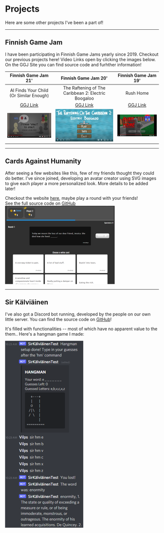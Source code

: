 # Projects

Here are some other projects I've been a part of!

---

## Finnish Game Jam

I have been participating in Finnish Game Jams yearly since 2019. Checkout our previous projects here! Video Links open by clicking the images below. On the GGJ Site you can find source code and furhther information!

|                                                                  Finnish Game Jam 21'                                                                   |                                                                  Finnish Game Jam 20'                                                                   |                                                                                Finnish Game Jam 19'                                                                                |
| :-----------------------------------------------------------------------------------------------------------------------------------------------------: | :-----------------------------------------------------------------------------------------------------------------------------------------------------: | :--------------------------------------------------------------------------------------------------------------------------------------------------------------------------------: |
|                                                         AI Finds Your Child (Or Similar Enough)                                                         |                                                   The Raftening of The Caribbean 2: Electric Boogaloo                                                   |                                                                                     Rush Home                                                                                      |
|              <a href="https://v3.globalgamejam.org/2021/games/robot-battle-wheres-my-kid-1" target="_blank" rel="noreferrer">GGJ Link</a>               |                       <a href="https://v3.globalgamejam.org/2020/games/raft-game-9" target="_blank" rel="noreferrer">GGJ Link</a>                       |                                     <a href="https://v3.globalgamejam.org/2019/games/rush-home" target="_blank" rel="noreferrer">GGJ Link</a>                                      |
| <a href="https://www.youtube.com/watch?v=QSUIEYuX4C0" target="_blank" rel="noreferrer">![FGJ21 Video](./articleElements/FGJ21-128.png 'Demo Video')</a> | <a href="https://www.youtube.com/watch?v=gU0SJFHlNq4" target="_blank" rel="noreferrer">![FGJ21 Video](./articleElements/FGJ20-128.png 'Demo Video')</a> | <a href="https://drive.google.com/file/d/1-UMlVGc7TUwGo62r9ILAkPci4tvqiZJs/view" target="_blank" rel="noreferrer">![FGJ19 Video](./articleElements/FGJ19-128.png 'Demo Video')</a> |

---

## Cards Against Humanity

After seeing a few websites like this, few of my friends thought they could do better. I've since joined, developing an avatar creator using SVG images to give each player a more personalized look. More details to be added later!

<div class="article-2-column-grid-layout">
    <div>
        Checkout the website <a href="https://pelit.space/" target="_blank" rel="noreferrer">here</a>, maybe play a round with your friends!
        <br />
        See the full source code on <a href="https://github.com/Nikug/cards-against-humanity" target="_blank" rel="noreferrer">GitHub</a>
    </div>
    <div>
        <img src="./articleElements/CAH-256.png" alt="Cards Against Humanity" />
    </div>

</div>

---

## Sir Kälviäinen

I've also got a Discord bot running, developed by the people on our own little server.
You can find the source code on <a href="https://github.com/petterigit/TheSir" target="_blank" rel="noreferrer">GitHub</a>!

It's filled with functionalities -- most of which have no apparent value to the them.. Here's a hangman game I made:

<img src="./articleElements/hangman-256.png" alt="Hangman" />
